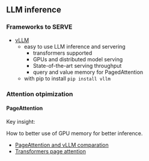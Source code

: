 ## LLM inference


### Frameworks to SERVE

- [vLLM](https://docs.vllm.ai/en/latest/)
  - easy to use LLM inference and servering
    - transformers supported
    - GPUs and distributed model serving
    - State-of-the-art serving throughput
    - query and value memory for PagedAttention
  - with pip to install `pip install vllm`



### Attention otpimization

#### PageAttention
Key insight:

How to better use of GPU memory for better inference.

- [PageAttention and vLLM comparation](https://zhuanlan.zhihu.com/p/638468472)
- [Transformers page attention](https://huggingface.co/docs/text-generation-inference/conceptual/paged_attention)